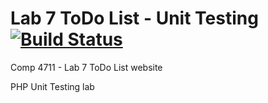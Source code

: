 # Lab 7 ToDo List - Unit Testing [![Build Status](https://travis-ci.org/4711AAA/lab7-teamrepo-unittests.svg?branch=develop)](https://travis-ci.org/4711AAA/lab7-teamrepo-unittests)

Comp 4711 - Lab 7 ToDo List website

PHP Unit Testing lab